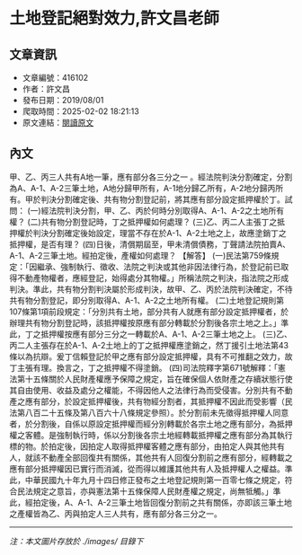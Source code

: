 # 土地登記絕對效力,許文昌老師

## 文章資訊
- 文章編號：416102
- 作者：許文昌
- 發布日期：2019/08/01
- 爬取時間：2025-02-02 18:21:13
- 原文連結：[閱讀原文](https://real-estate.get.com.tw/Columns/detail.aspx?no=416102)

## 內文
甲、乙、丙三人共有A地一筆，應有部分各三分之一 。經法院判決分割確定，分割為A、A-1、A-2三筆土地，A地分歸甲所有，A-1地分歸乙所有，A-2地分歸丙所有。甲於判決分割確定後、共有物分割登記前，將其應有部分設定抵押權於丁。試問：
(一)經法院判決分割，甲、乙、丙於何時分別取得A、A-1、A-2之土地所有權？
(二)共有物分割登記時，丁之抵押權如何處理？
(三)乙、丙二人主張丁之抵押權於判決分割確定後始設定，理當不存在於A-1、A-2土地之上，故應塗銷丁之抵押權，是否有理？
(四)日後，清償期屆至，甲未清償債務，丁聲請法院拍賣A、A-1、A-2三筆土地。經拍定後，產權如何處理？
【解答】
(一)民法第759條規定：「因繼承、強制執行、徵收、法院之判決或其他非因法律行為，於登記前已取得不動產物權者，應經登記，始得處分其物權。」所稱法院之判決，指法院之形成判決。準此，共有物分割判決屬於形成判決，故甲、乙、丙於法院判決確定，不待共有物分割登記，即分別取得A、A-1、A-2之土地所有權。
(二)土地登記規則第107條第1項前段規定：「分別共有土地，部分共有人就應有部分設定抵押權者，於辦理共有物分割登記時，該抵押權按原應有部分轉載於分割後各宗土地之上。」準此，丁之抵押權按應有部分三分之一轉載於A、A-1、A-2三筆土地之上。
(三)乙、丙二人主張存在於A-1、A-2土地上的丁之抵押權應塗銷之，然丁援引土地法第43條以為抗辯。爰丁信賴登記於甲之應有部分設定抵押權，具有不可推翻之效力，故丁主張有理。換言之，丁之抵押權不得塗銷。
(四)司法院釋字第671號解釋：「憲法第十五條關於人民財產權應予保障之規定，旨在確保個人依財產之存續狀態行使其自由使用、收益及處分之權能，不得因他人之法律行為而受侵害。分別共有不動產之應有部分，於設定抵押權後，共有物經分割者，其抵押權不因此而受影響（民法第八百二十五條及第八百六十八條規定參照）。於分割前未先徵得抵押權人同意者，於分割後，自係以原設定抵押權而經分別轉載於各宗土地之應有部分，為抵押權之客體。是強制執行時，係以分割後各宗土地經轉載抵押權之應有部分為其執行標的物。於拍定後，因拍定人取得抵押權客體之應有部分，由拍定人與其他共有人，就該不動產全部回復共有關係，其他共有人回復分割前之應有部分，經轉載之應有部分抵押權因已實行而消滅，從而得以維護其他共有人及抵押權人之權益。準此，中華民國九十年九月十四日修正發布之土地登記規則第一百零七條之規定，符合民法規定之意旨，亦與憲法第十五條保障人民財產權之規定，尚無牴觸。」準此，經拍定後，A、A-1、A-2三筆土地皆回復分割前之共有關係，亦即該三筆土地之產權皆為乙、丙與拍定人三人共有，應有部分各三分之一。

---
*注：本文圖片存放於 ./images/ 目錄下*
